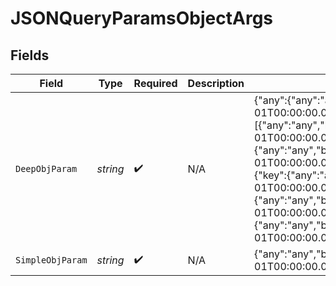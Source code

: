 # JSONQueryParamsObjectArgs


## Fields

| Field                                                                                                                                                                                                                                                                                                                                                                                                                                                                                                                                                                                                                                                                                                                                                                                                                                                                                                                                                                                                                                                                                                                                                                                                                                                                                                                                                                                                                                                                                                                                                                                                                                                                                                                                                                                                                                                                                                                                                                                                                                                                                                                                                                                                                                                                                       | Type                                                                                                                                                                                                                                                                                                                                                                                                                                                                                                                                                                                                                                                                                                                                                                                                                                                                                                                                                                                                                                                                                                                                                                                                                                                                                                                                                                                                                                                                                                                                                                                                                                                                                                                                                                                                                                                                                                                                                                                                                                                                                                                                                                                                                                                                                        | Required                                                                                                                                                                                                                                                                                                                                                                                                                                                                                                                                                                                                                                                                                                                                                                                                                                                                                                                                                                                                                                                                                                                                                                                                                                                                                                                                                                                                                                                                                                                                                                                                                                                                                                                                                                                                                                                                                                                                                                                                                                                                                                                                                                                                                                                                                    | Description                                                                                                                                                                                                                                                                                                                                                                                                                                                                                                                                                                                                                                                                                                                                                                                                                                                                                                                                                                                                                                                                                                                                                                                                                                                                                                                                                                                                                                                                                                                                                                                                                                                                                                                                                                                                                                                                                                                                                                                                                                                                                                                                                                                                                                                                                 | Example                                                                                                                                                                                                                                                                                                                                                                                                                                                                                                                                                                                                                                                                                                                                                                                                                                                                                                                                                                                                                                                                                                                                                                                                                                                                                                                                                                                                                                                                                                                                                                                                                                                                                                                                                                                                                                                                                                                                                                                                                                                                                                                                                                                                                                                                                     |
| ------------------------------------------------------------------------------------------------------------------------------------------------------------------------------------------------------------------------------------------------------------------------------------------------------------------------------------------------------------------------------------------------------------------------------------------------------------------------------------------------------------------------------------------------------------------------------------------------------------------------------------------------------------------------------------------------------------------------------------------------------------------------------------------------------------------------------------------------------------------------------------------------------------------------------------------------------------------------------------------------------------------------------------------------------------------------------------------------------------------------------------------------------------------------------------------------------------------------------------------------------------------------------------------------------------------------------------------------------------------------------------------------------------------------------------------------------------------------------------------------------------------------------------------------------------------------------------------------------------------------------------------------------------------------------------------------------------------------------------------------------------------------------------------------------------------------------------------------------------------------------------------------------------------------------------------------------------------------------------------------------------------------------------------------------------------------------------------------------------------------------------------------------------------------------------------------------------------------------------------------------------------------------------------- | ------------------------------------------------------------------------------------------------------------------------------------------------------------------------------------------------------------------------------------------------------------------------------------------------------------------------------------------------------------------------------------------------------------------------------------------------------------------------------------------------------------------------------------------------------------------------------------------------------------------------------------------------------------------------------------------------------------------------------------------------------------------------------------------------------------------------------------------------------------------------------------------------------------------------------------------------------------------------------------------------------------------------------------------------------------------------------------------------------------------------------------------------------------------------------------------------------------------------------------------------------------------------------------------------------------------------------------------------------------------------------------------------------------------------------------------------------------------------------------------------------------------------------------------------------------------------------------------------------------------------------------------------------------------------------------------------------------------------------------------------------------------------------------------------------------------------------------------------------------------------------------------------------------------------------------------------------------------------------------------------------------------------------------------------------------------------------------------------------------------------------------------------------------------------------------------------------------------------------------------------------------------------------------------- | ------------------------------------------------------------------------------------------------------------------------------------------------------------------------------------------------------------------------------------------------------------------------------------------------------------------------------------------------------------------------------------------------------------------------------------------------------------------------------------------------------------------------------------------------------------------------------------------------------------------------------------------------------------------------------------------------------------------------------------------------------------------------------------------------------------------------------------------------------------------------------------------------------------------------------------------------------------------------------------------------------------------------------------------------------------------------------------------------------------------------------------------------------------------------------------------------------------------------------------------------------------------------------------------------------------------------------------------------------------------------------------------------------------------------------------------------------------------------------------------------------------------------------------------------------------------------------------------------------------------------------------------------------------------------------------------------------------------------------------------------------------------------------------------------------------------------------------------------------------------------------------------------------------------------------------------------------------------------------------------------------------------------------------------------------------------------------------------------------------------------------------------------------------------------------------------------------------------------------------------------------------------------------------------- | ------------------------------------------------------------------------------------------------------------------------------------------------------------------------------------------------------------------------------------------------------------------------------------------------------------------------------------------------------------------------------------------------------------------------------------------------------------------------------------------------------------------------------------------------------------------------------------------------------------------------------------------------------------------------------------------------------------------------------------------------------------------------------------------------------------------------------------------------------------------------------------------------------------------------------------------------------------------------------------------------------------------------------------------------------------------------------------------------------------------------------------------------------------------------------------------------------------------------------------------------------------------------------------------------------------------------------------------------------------------------------------------------------------------------------------------------------------------------------------------------------------------------------------------------------------------------------------------------------------------------------------------------------------------------------------------------------------------------------------------------------------------------------------------------------------------------------------------------------------------------------------------------------------------------------------------------------------------------------------------------------------------------------------------------------------------------------------------------------------------------------------------------------------------------------------------------------------------------------------------------------------------------------------------- | ------------------------------------------------------------------------------------------------------------------------------------------------------------------------------------------------------------------------------------------------------------------------------------------------------------------------------------------------------------------------------------------------------------------------------------------------------------------------------------------------------------------------------------------------------------------------------------------------------------------------------------------------------------------------------------------------------------------------------------------------------------------------------------------------------------------------------------------------------------------------------------------------------------------------------------------------------------------------------------------------------------------------------------------------------------------------------------------------------------------------------------------------------------------------------------------------------------------------------------------------------------------------------------------------------------------------------------------------------------------------------------------------------------------------------------------------------------------------------------------------------------------------------------------------------------------------------------------------------------------------------------------------------------------------------------------------------------------------------------------------------------------------------------------------------------------------------------------------------------------------------------------------------------------------------------------------------------------------------------------------------------------------------------------------------------------------------------------------------------------------------------------------------------------------------------------------------------------------------------------------------------------------------------------- |
| `DeepObjParam`                                                                                                                                                                                                                                                                                                                                                                                                                                                                                                                                                                                                                                                                                                                                                                                                                                                                                                                                                                                                                                                                                                                                                                                                                                                                                                                                                                                                                                                                                                                                                                                                                                                                                                                                                                                                                                                                                                                                                                                                                                                                                                                                                                                                                                                                              | *string*                                                                                                                                                                                                                                                                                                                                                                                                                                                                                                                                                                                                                                                                                                                                                                                                                                                                                                                                                                                                                                                                                                                                                                                                                                                                                                                                                                                                                                                                                                                                                                                                                                                                                                                                                                                                                                                                                                                                                                                                                                                                                                                                                                                                                                                                                    | :heavy_check_mark:                                                                                                                                                                                                                                                                                                                                                                                                                                                                                                                                                                                                                                                                                                                                                                                                                                                                                                                                                                                                                                                                                                                                                                                                                                                                                                                                                                                                                                                                                                                                                                                                                                                                                                                                                                                                                                                                                                                                                                                                                                                                                                                                                                                                                                                                          | N/A                                                                                                                                                                                                                                                                                                                                                                                                                                                                                                                                                                                                                                                                                                                                                                                                                                                                                                                                                                                                                                                                                                                                                                                                                                                                                                                                                                                                                                                                                                                                                                                                                                                                                                                                                                                                                                                                                                                                                                                                                                                                                                                                                                                                                                                                                         | {"any":{"any":"any","bigint":8821239038968084,"bigintStr":"9223372036854775808","bool":true,"boolOpt":true,"date":"2020-01-01","dateTime":"2020-01-01T00:00:00.000001Z","decimal":3.141592653589793,"decimalStr":"3.14159265358979344719667586","enum":"one","float32":1.1,"int":1,"int32":1,"int32Enum":55,"intEnum":2,"num":1.1,"str":"test","strOpt":"testOptional"},"arr":[{"any":"any","bigint":8821239038968084,"bigintStr":"9223372036854775808","bool":true,"boolOpt":true,"date":"2020-01-01","dateTime":"2020-01-01T00:00:00.000001Z","decimal":3.141592653589793,"decimalStr":"3.14159265358979344719667586","enum":"one","float32":1.1,"int":1,"int32":1,"int32Enum":55,"intEnum":2,"num":1.1,"str":"test","strOpt":"testOptional"},{"any":"any","bigint":8821239038968084,"bigintStr":"9223372036854775808","bool":true,"boolOpt":true,"date":"2020-01-01","dateTime":"2020-01-01T00:00:00.000001Z","decimal":3.141592653589793,"decimalStr":"3.14159265358979344719667586","enum":"one","float32":1.1,"int":1,"int32":1,"int32Enum":55,"intEnum":2,"num":1.1,"str":"test","strOpt":"testOptional"}],"bool":true,"int":1,"map":{"key":{"any":"any","bigint":8821239038968084,"bigintStr":"9223372036854775808","bool":true,"boolOpt":true,"date":"2020-01-01","dateTime":"2020-01-01T00:00:00.000001Z","decimal":3.141592653589793,"decimalStr":"3.14159265358979344719667586","enum":"one","float32":1.1,"int":1,"int32":1,"int32Enum":55,"intEnum":2,"num":1.1,"str":"test","strOpt":"testOptional"},"key2":{"any":"any","bigint":8821239038968084,"bigintStr":"9223372036854775808","bool":true,"boolOpt":true,"date":"2020-01-01","dateTime":"2020-01-01T00:00:00.000001Z","decimal":3.141592653589793,"decimalStr":"3.14159265358979344719667586","enum":"one","float32":1.1,"int":1,"int32":1,"int32Enum":55,"intEnum":2,"num":1.1,"str":"test","strOpt":"testOptional"}},"num":1.1,"obj":{"any":"any","bigint":8821239038968084,"bigintStr":"9223372036854775808","bool":true,"boolOpt":true,"date":"2020-01-01","dateTime":"2020-01-01T00:00:00.000001Z","decimal":3.141592653589793,"decimalStr":"3.14159265358979344719667586","enum":"one","float32":1.1,"int":1,"int32":1,"int32Enum":55,"intEnum":2,"num":1.1,"str":"test","strOpt":"testOptional"},"str":"test"} |
| `SimpleObjParam`                                                                                                                                                                                                                                                                                                                                                                                                                                                                                                                                                                                                                                                                                                                                                                                                                                                                                                                                                                                                                                                                                                                                                                                                                                                                                                                                                                                                                                                                                                                                                                                                                                                                                                                                                                                                                                                                                                                                                                                                                                                                                                                                                                                                                                                                            | *string*                                                                                                                                                                                                                                                                                                                                                                                                                                                                                                                                                                                                                                                                                                                                                                                                                                                                                                                                                                                                                                                                                                                                                                                                                                                                                                                                                                                                                                                                                                                                                                                                                                                                                                                                                                                                                                                                                                                                                                                                                                                                                                                                                                                                                                                                                    | :heavy_check_mark:                                                                                                                                                                                                                                                                                                                                                                                                                                                                                                                                                                                                                                                                                                                                                                                                                                                                                                                                                                                                                                                                                                                                                                                                                                                                                                                                                                                                                                                                                                                                                                                                                                                                                                                                                                                                                                                                                                                                                                                                                                                                                                                                                                                                                                                                          | N/A                                                                                                                                                                                                                                                                                                                                                                                                                                                                                                                                                                                                                                                                                                                                                                                                                                                                                                                                                                                                                                                                                                                                                                                                                                                                                                                                                                                                                                                                                                                                                                                                                                                                                                                                                                                                                                                                                                                                                                                                                                                                                                                                                                                                                                                                                         | {"any":"any","bigint":8821239038968084,"bigintStr":"9223372036854775808","bool":true,"boolOpt":true,"date":"2020-01-01","dateTime":"2020-01-01T00:00:00.000001Z","decimal":3.141592653589793,"decimalStr":"3.14159265358979344719667586","enum":"one","float32":1.1,"int":1,"int32":1,"int32Enum":55,"intEnum":2,"num":1.1,"str":"test","strOpt":"testOptional"}                                                                                                                                                                                                                                                                                                                                                                                                                                                                                                                                                                                                                                                                                                                                                                                                                                                                                                                                                                                                                                                                                                                                                                                                                                                                                                                                                                                                                                                                                                                                                                                                                                                                                                                                                                                                                                                                                                                            |